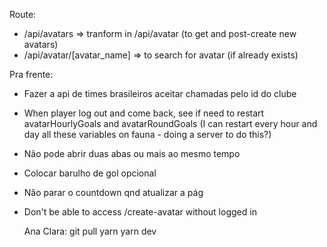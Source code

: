 Route:
- /api/avatars => tranform in /api/avatar (to get and post-create new avatars)
- /api/avatar/[avatar_name] => to search for avatar (if already exists)


Pra frente:
  - Fazer a api de times brasileiros aceitar chamadas pelo id do clube

- When player log out and come back, see if need to restart avatarHourlyGoals and avatarRoundGoals
(I can restart every hour and day all these variables on fauna - doing a server to do this?)

- Não pode abrir duas abas ou mais ao mesmo tempo
- Colocar barulho de gol opcional
- Não parar o countdown qnd atualizar a pág

- Don't be able to access /create-avatar without logged in



  Ana Clara:
  git pull
  yarn
  yarn dev
